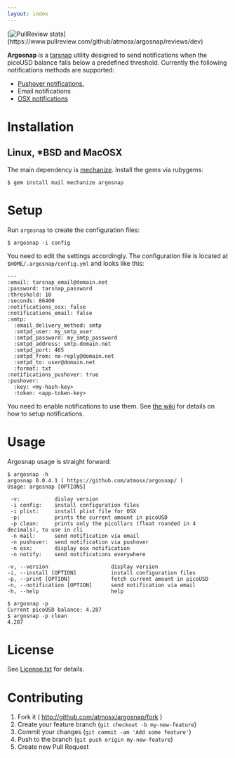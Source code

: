 ```yaml
---
layout: index
---
```



[![PullReview stats](https://www.pullreview.com/github/atmosx/argosnap/badges/dev.svg?)](https://www.pullreview.com/github/atmosx/argosnap/reviews/dev)

**Argosnap** is a [tarsnap](https://www.tarsnap.com/) utility designed to send notifications when the picoUSD balance falls below a predefined threshold. Currently the following notifications methods are supported:

* [Pushover  notifications.](https://pushover.net/)
* Email notifications
* [OSX notifications](https://support.apple.com/en-us/HT204079)

# Installation

## Linux, *BSD and MacOSX
The main dependency is [mechanize](https://github.com/sparklemotion/mechanize). Install the gems via rubygems:

    $ gem install mail mechanize argosnap
    

# Setup

Run `argosnap` to create the configuration files: 

    $ argosnap -i config

You need to edit the settings accordingly. The configuration file is located at `$HOME/.argosnap/config.yml` and looks like this:
    
    ---
    :email: tarsnap_email@domain.net
    :password: tarsnap_password
    :threshold: 10
    :seconds: 86400
    :notifications_osx: false
    :notifications_email: false
    :smtp:
      :email_delivery_method: smtp
      :smtpd_user: my_smtp_user
      :smtpd_password: my_smtp_password
      :smtpd_address: smtp.domain.net
      :smtpd_port: 465
      :smtpd_from: no-reply@domain.net
      :smtpd_to: user@domain.net
      :format: txt
    :notifications_pushover: true
    :pushover:
      :key: <my-hash-key>
      :token: <app-token-key>

You need to enable notifications to use them. See [the wiki](https://github.com/atmosx/argosnap/wiki) for details on how to setup notifications.

# Usage
Argosnap usage is straight forward:

    $ argosnap -h
    argosnap 0.0.4.1 ( https://github.com/atmosx/argosnap/ )
    Usage: argosnap [OPTIONS]

     -v:           dislay version
     -i config:    install configuration files
     -i plist:     install plist file for OSX
     -p:           prints the current amount in picoUSD
     -p clean:     prints only the picollars (float rounded in 4 decimals), to use in cli
     -n mail:      send notification via email
     -n pushover:  send notification via pushover
     -n osx:       display osx notification
     -n notify:    send notifications everywhere

    -v, --version                    display version
    -i, --install [OPTION]           install configuration files
    -p, --print [OPTION]             fetch current amount in picoUSD
    -n, --notification [OPTION]      send notification via email
    -h, --help                       help
 
    $ argosnap -p
    Current picoUSD balance: 4.287
    $ argosnap -p clean
    4.287


# License

See [License.txt](https://github.com/atmosx/argosnap/blob/master/LICENSE.txt) for details.

# Contributing

1. Fork it ( http://github.com/atmosx/argosnap/fork )
2. Create your feature branch (`git checkout -b my-new-feature`)
3. Commit your changes (`git commit -am 'Add some feature'`)
4. Push to the branch (`git push origin my-new-feature`)
5. Create new Pull Request
